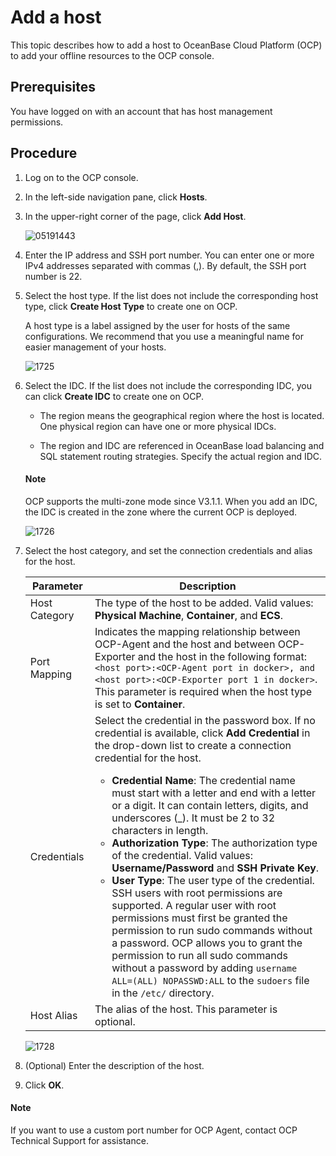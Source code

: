 # Add a host

This topic describes how to add a host to OceanBase Cloud Platform (OCP) to add your offline resources to the OCP console.

## Prerequisites

You have logged on with an account that has host management permissions.

## Procedure

1. Log on to the OCP console.

2. In the left-side navigation pane, click **Hosts**.

3. In the upper-right corner of the page, click **Add Host**.

   ![05191443](https://obbusiness-private.oss-cn-shanghai.aliyuncs.com/doc/img/ocp/430/add-host.png)

4. Enter the IP address and SSH port number. You can enter one or more IPv4 addresses separated with commas (,). By default, the SSH port number is 22.

5. Select the host type. If the list does not include the corresponding host type, click **Create Host Type** to create one on OCP.

   A host type is a label assigned by the user for hosts of the same configurations. We recommend that you use a meaningful name for easier management of your hosts.

   ![1725](https://obbusiness-private.oss-cn-shanghai.aliyuncs.com/doc/img/ocp/410/%E6%96%B0%E5%A2%9E%E6%9C%BA%E5%9E%8B-1.png)

6. Select the IDC. If the list does not include the corresponding IDC, you can click **Create IDC** to create one on OCP.

   * The region means the geographical region where the host is located. One physical region can have one or more physical IDCs.

   * The region and IDC are referenced in OceanBase load balancing and SQL statement routing strategies. Specify the actual region and IDC.

    <main id="notice" type='explain'>
    <h4>Note</h4>
    <p>OCP supports the multi-zone mode since V3.1.1. When you add an IDC, the IDC is created in the zone where the current OCP is deployed. </p>
    </main>

   ![1726](https://obbusiness-private.oss-cn-shanghai.aliyuncs.com/doc/img/ocp/410/%E6%96%B0%E5%A2%9E%E5%8C%BA%E5%9F%9F-1.png)

7. Select the host category, and set the connection credentials and alias for the host.

   | Parameter | Description |
   |-------|----------|
   | Host Category | The type of the host to be added. Valid values: **Physical Machine**, **Container**, and **ECS**.  |
   | Port Mapping | Indicates the mapping relationship between OCP-Agent and the host and between OCP-Exporter and the host in the following format: `<host port>:<OCP-Agent port in docker>, and <host port>:<OCP-Exporter port 1 in docker>`. This parameter is required when the host type is set to **Container**.  |
   | Credentials | Select the credential in the password box. If no credential is available, click **Add Credential** in the drop-down list to create a connection credential for the host.  <br><ul><li>**Credential Name**: The credential name must start with a letter and end with a letter or a digit. It can contain letters, digits, and underscores (_). It must be 2 to 32 characters in length. </li><li>**Authorization Type**: The authorization type of the credential. Valid values: **Username/Password** and **SSH Private Key**. </li><li>**User Type**: The user type of the credential. SSH users with root permissions are supported. A regular user with root permissions must first be granted the permission to run sudo commands without a password. OCP allows you to grant the permission to run all sudo commands without a password by adding `username ALL=(ALL) NOPASSWD:ALL` to the `sudoers` file in the `/etc/` directory. </li></ul> |
   | Host Alias | The alias of the host. This parameter is optional.  |

   ![1728](https://obbusiness-private.oss-cn-shanghai.aliyuncs.com/doc/img/ocp/410/%E6%96%B0%E5%A2%9E%E5%87%AD%E6%8D%AE-1.png)

8. (Optional) Enter the description of the host.

9. Click **OK**.

<main id="notice" type='explain'>
<h4>Note</h4>
<p>If you want to use a custom port number for OCP Agent, contact OCP Technical Support for assistance. </p>
</main>

